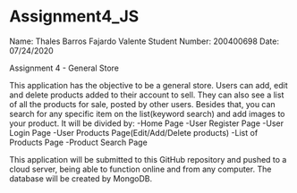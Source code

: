 ﻿# Assignment4_JS

Name: Thales Barros Fajardo Valente
Student Number: 200400698
Date: 07/24/2020

Assignment 4 - General Store

This application has the objective to be a general store. Users can add, edit and delete products added to their account to sell. They can also see a list of all the products for sale, posted by other users. Besides that, you can search for any specific item on the list(keyword search) and add images to your product. It will be divided by:
-Home Page
-User Register Page
-User Login Page
-User Products Page(Edit/Add/Delete products)
-List of Products Page
-Product Search Page

This application will be submitted to this GitHub repository and pushed to a cloud server, being able to function online and from any computer. The database will be created by MongoDB. 
